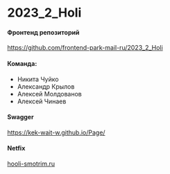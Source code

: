 # 2023_2_Holi

#### Фронтенд репозиторий
https://github.com/frontend-park-mail-ru/2023_2_Holi

#### Команда:
- Никита Чуйко
- Александр Крылов
- Алексей Молдованов
- Алексей Чинаев

#### Swagger
https://kek-wait-w.github.io/Page/

#### Netfix
[hooli-smotrim.ru](https://hooli-smotrim.ru/feed)
